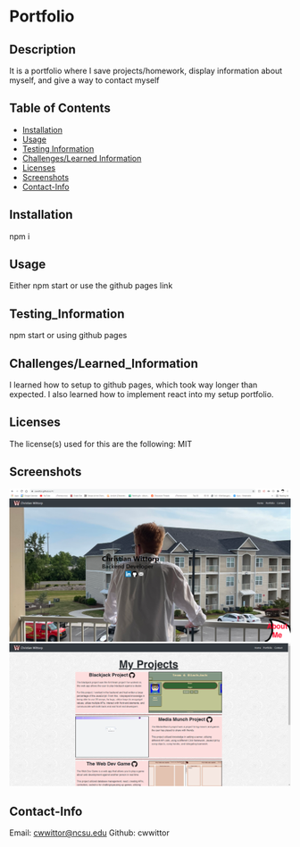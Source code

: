 # Portfolio

  ## Description

  It is a portfolio where I save projects/homework, display information about myself, and give a way to contact myself

  ## Table of Contents
  * [Installation](#Installation)
  * [Usage](#Usage)
  * [Testing Information](#Testing_Information)
  * [Challenges/Learned Information](#Challenges/Learned_Information)
  * [Licenses](#Licenses)
  * [Screenshots](#Screenshots)
  * [Contact-Info](#Contact-Info)

  ## Installation
  npm i

  ## Usage
  Either npm start or use the github pages link

  ## Testing_Information
  npm start or using github pages

  ## Challenges/Learned_Information
  I learned how to setup to github pages, which took way longer than expected. I also learned how to implement react into my setup portfolio.

  ## Licenses
  The license(s) used for this are the following: MIT

  ## Screenshots
   <img src="src/assets/Main-Page.PNG" width="700">
   <img src="src/assets/Portfolio-Page.PNG" width="700">

  ## Contact-Info
  Email: cwwittor@ncsu.edu
  Github: cwwittor

